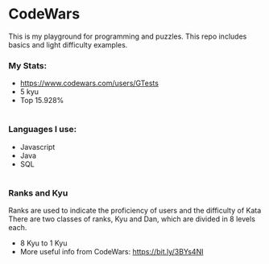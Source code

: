 # CodeWars

This is my playground for programming and puzzles. This repo includes basics and light difficulty examples.

### My Stats:

- https://www.codewars.com/users/GTests
- 5 kyu
- Top 15.928%

#

### Languages I use:

- Javascript
- Java
- SQL

#

### Ranks and Kyu

Ranks are used to indicate the proficiency of users and the difficulty of Kata\
There are two classes of ranks, Kyu and Dan, which are divided in 8 levels each.

- 8 Kyu to 1 Kyu
- More useful info from CodeWars: https://bit.ly/3BYs4NI
